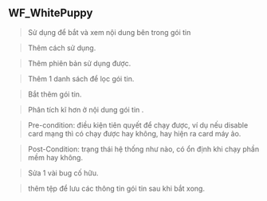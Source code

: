 WF_WhitePuppy
-------------
>Sử dụng để bắt và xem nội dung bên trong gói tin

>Thêm cách sử dụng.

>Thêm phiên bản sử dụng được.

>Thêm 1 danh sách để lọc gói tin.

>Bắt thêm gói tin.

>Phân tích kĩ hơn ở nội dung gói tin .

>Pre-condition: điều kiện tiên quyết để chạy được, ví dụ nếu disable card mạng thì có chạy được hay không, hay hiện ra card máy ảo.

>Post-Condition: trạng thái hệ thống như nào, có ổn định khi chạy phần mềm hay không.

>Sửa 1 vài bug cố hữu.

>thêm tệp để lưu các thông tin gói tin sau khi bắt xong.

